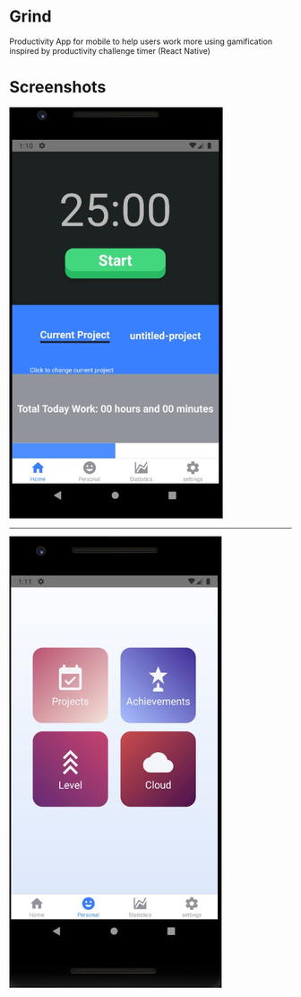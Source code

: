 # Grind
 Productivity App for mobile to help users work more using gamification inspired by productivity challenge timer (React Native)

# Screenshots

![](screenshots/161032.jpg)

---

![](screenshots/161128.jpg)
